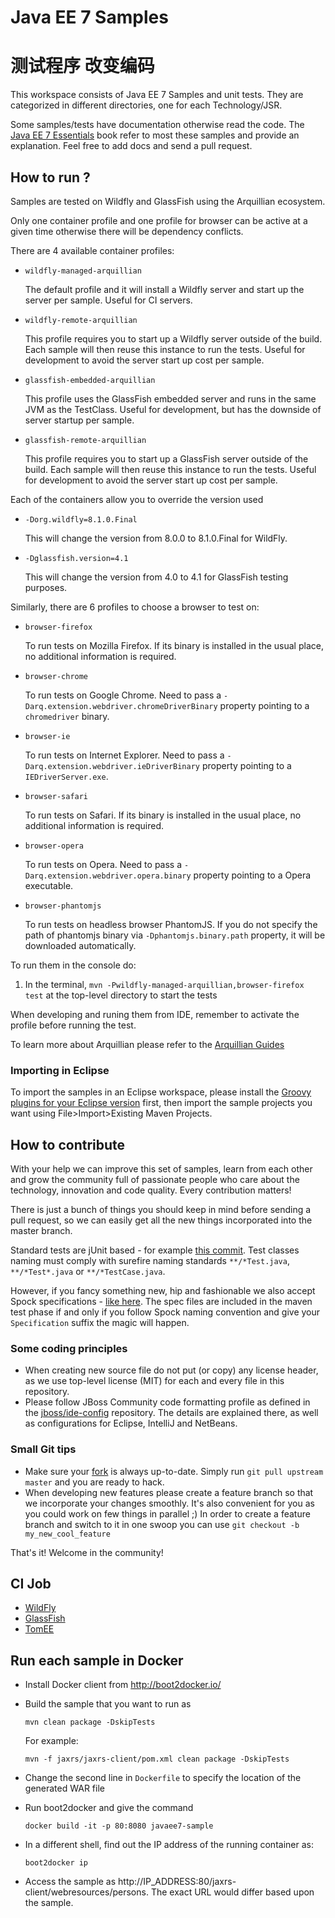 # Java EE 7 Samples #
# 测试程序 改变编码

This workspace consists of Java EE 7 Samples and unit tests. They are categorized in different directories, one for each Technology/JSR.

Some samples/tests have documentation otherwise read the code. The [Java EE 7 Essentials](http://www.amazon.com/Java-EE-Essentials-Arun-Gupta/dp/1449370179/) book refer to most these samples and provide an explanation. Feel free to add docs and send a pull request.

## How to run ? ##

Samples are tested on Wildfly and GlassFish using the Arquillian ecosystem.

Only one container profile and one profile for browser can be active at a given time otherwise there will be dependency conflicts.

There are 4 available container profiles:

* ``wildfly-managed-arquillian``
    
    The default profile and it will install a Wildfly server and start up the server per sample.
    Useful for CI servers.

* ``wildfly-remote-arquillian``
    
    This profile requires you to start up a Wildfly server outside of the build. Each sample will then
    reuse this instance to run the tests.
    Useful for development to avoid the server start up cost per sample.

* ``glassfish-embedded-arquillian``
    
    This profile uses the GlassFish embedded server and runs in the same JVM as the TestClass.
    Useful for development, but has the downside of server startup per sample.

* ``glassfish-remote-arquillian``
    
    This profile requires you to start up a GlassFish server outside of the build. Each sample will then
    reuse this instance to run the tests.
    Useful for development to avoid the server start up cost per sample.

Each of the containers allow you to override the version used

* `-Dorg.wildfly=8.1.0.Final`

    This will change the version from 8.0.0 to 8.1.0.Final for WildFly.

* `-Dglassfish.version=4.1`

    This will change the version from 4.0 to 4.1 for GlassFish testing purposes.

Similarly, there are 6 profiles to choose a browser to test on:

* ``browser-firefox``
    
    To run tests on Mozilla Firefox. If its binary is installed in the usual place, no additional information is         required.

* ``browser-chrome``
    
    To run tests on Google Chrome. Need to pass a ``-Darq.extension.webdriver.chromeDriverBinary`` property
    pointing to a ``chromedriver`` binary.

* ``browser-ie``
    
    To run tests on Internet Explorer. Need to pass a ``-Darq.extension.webdriver.ieDriverBinary`` property
    pointing to a ``IEDriverServer.exe``.

* ``browser-safari``
    
    To run tests on Safari. If its binary is installed in the usual place, no additional information is required.

* ``browser-opera``
    
    To run tests on Opera. Need to pass a ``-Darq.extension.webdriver.opera.binary`` property pointing to a Opera        executable.

* ``browser-phantomjs``
    
    To run tests on headless browser PhantomJS. If you do not specify the path of phantomjs binary via 
    ``-Dphantomjs.binary.path`` property, it will be downloaded automatically.

To run them in the console do:

1. In the terminal, ``mvn -Pwildfly-managed-arquillian,browser-firefox test`` at the top-level directory to start the tests

When developing and runing them from IDE, remember to activate the profile before running the test.

To learn more about Arquillian please refer to the [Arquillian Guides](http://arquillian.org/guides/)

### Importing in Eclipse ###

To import the samples in an Eclipse workspace, please install the [Groovy plugins for your Eclipse version](http://groovy.codehaus.org/Eclipse+Plugin) first, then import the sample projects you want using File>Import>Existing Maven Projects. 

## How to contribute ##

With your help we can improve this set of samples, learn from each other and grow the community full of passionate people who care about the technology, innovation and code quality. Every contribution matters!

There is just a bunch of things you should keep in mind before sending a pull request, so we can easily get all the new things incorporated into the master branch.

Standard tests are jUnit based - for example [this commit](servlet/servlet-filters/src/test/java/org/javaee7/servlet/filters/FilterServletTest.java). Test classes naming must comply with surefire naming standards `**/*Test.java`, `**/*Test*.java` or `**/*TestCase.java`.

However, if you fancy something new, hip and fashionable we also accept Spock specifications - [like here](/servlet/servlet-filters/src/test/groovy/org/javaee7/servlet/filters/FilterServletSpecification.groovy). The spec files are included in the maven test phase if and only if you follow Spock naming convention and give your `Specification` suffix the magic will happen.

### Some coding principles ###

* When creating new source file do not put (or copy) any license header, as we use top-level license (MIT) for each and every file in this repository.
* Please follow JBoss Community code formatting profile as defined in the [jboss/ide-config](https://github.com/jboss/ide-config#readme) repository. The details are explained there, as well as configurations for Eclipse, IntelliJ and NetBeans.

### Small Git tips ###

* Make sure your [fork](https://help.github.com/articles/fork-a-repo) is always up-to-date. Simply run ``git pull upstream master`` and you are ready to hack.
* When developing new features please create a feature branch so that we incorporate your changes smoothly. It's also convenient for you as you could work on few things in parallel ;) In order to create a feature branch and switch to it in one swoop you can use ``git checkout -b my_new_cool_feature``

That's it! Welcome in the community!

## CI Job ##

* [WildFly](https://javaee-support.ci.cloudbees.com/job/javaee7-samples-wildfly-8.1/)
* [GlassFish](https://javaee-support.ci.cloudbees.com/job/javaee7-samples-glassfish-4.1/)
* [TomEE](https://javaee-support.ci.cloudbees.com/job/javaee7-samples-tomee-2.0/)

## Run each sample in Docker

* Install Docker client from http://boot2docker.io/
* Build the sample that you want to run as
  
  ``mvn clean package -DskipTests``

  For example:

  ``mvn -f jaxrs/jaxrs-client/pom.xml clean package -DskipTests``

* Change the second line in ``Dockerfile`` to specify the location of the generated WAR file
* Run boot2docker and give the command

  ``docker build -it -p 80:8080 javaee7-sample``

* In a different shell, find out the IP address of the running container as:

  ``boot2docker ip``

* Access the sample as http://IP_ADDRESS:80/jaxrs-client/webresources/persons. The exact URL would differ based upon the sample.

